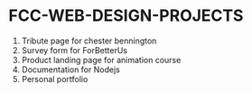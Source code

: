 <h1>FCC-WEB-DESIGN-PROJECTS</h1>

1. Tribute page for chester bennington
2. Survey form for ForBetterUs
3. Product landing page for animation course
4. Documentation for Nodejs
5. Personal portfolio
